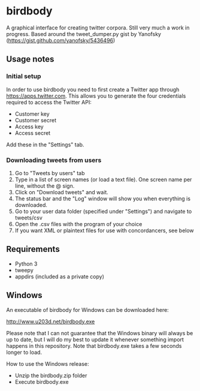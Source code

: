 # birdbody
A graphical interface for creating twitter corpora. Still very much a work in progress.
Based around the tweet_dumper.py gist by Yanofsky (https://gist.github.com/yanofsky/5436496)

## Usage notes ##

### Initial setup ###
In order to use birdbody you need to first create a Twitter app through https://apps.twitter.com.
This allows you to generate the four credentials required to access the Twitter API:
 
 * Customer key
 * Customer secret
 * Access key
 * Access secret

Add these in the "Settings" tab.

### Downloading tweets from users ###

1. Go to "Tweets by users" tab
2. Type in a list of screen names (or load a text file). One screen name per line, without the @ sign.
3. Click on "Download tweets" and wait.
4. The status bar and the "Log" window will show you when everything is downloaded.
5. Go to your user data folder (specified under "Settings") and navigate to tweets/csv
6. Open the .csv files with the program of your choice
7. If you want XML or plaintext files for use with concordancers, see below





## Requirements ##
  * Python 3
  * tweepy
  * appdirs (included as a private copy)


## Windows ##
An executable of birdbody for Windows can be downloaded here:

http://www.u203d.net/birdbody.exe

Please note that I can not guarantee that the Windows binary will always be up to date, but I will do my best to update it
whenever something import happens in this repository. Note that birdbody.exe takes a few seconds longer to load.

How to use the Windows release:

 * Unzip the birdbody.zip folder
 * Execute birdbody.exe
